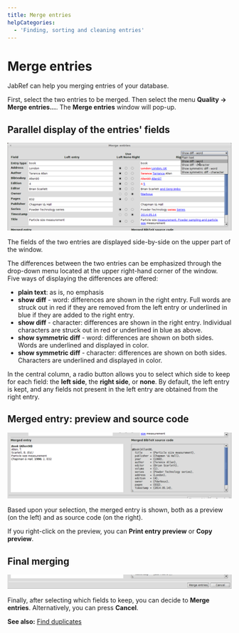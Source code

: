 ```yaml
---
title: Merge entries
helpCategories:
  - 'Finding, sorting and cleaning entries'
---
```


# Merge entries

JabRef can help you merging entries of your database.

First, select the two entries to be merged. Then select the menu **Quality → Merge entries...**. The **Merge entries** window will pop-up.

## Parallel display of the entries' fields

![Screenshot of the parallel display](../.gitbook/assets/mergeentries-paralleldisplay.png)

The fields of the two entries are displayed side-by-side on the upper part of the window.

The differences between the two entries can be emphasized through the drop-down menu located at the upper right-hand corner of the window. Five ways of displaying the differences are offered:

* **plain text**: as is, no emphasis
* **show diff** - word: differences are shown in the right entry. Full words are struck out in red if they are removed from the left entry or underlined in blue if they are added to the right entry.
* **show diff** - character: differences are shown in the right entry. Individual characters are struck out in red or underlined in blue as above.
* **show symmetric diff** - word: differences are shown on both sides. Words are underlined and displayed in color.
* **show symmetric diff** - character: differences are shown on both sides.  Characters are underlined and displayed in color.

In the central column, a radio button allows you to select which side to keep for each field: the **left side**, the **right side**, or **none**. By default, the left entry is kept, and any fields not present in the left entry are obtained from the right entry.

## Merged entry: preview and source code

![Screenshot of the preview and source code for the merged entry](../.gitbook/assets/mergeentries-previewandcode.png)

Based upon your selection, the merged entry is shown, both as a preview \(on the left\) and as source code \(on the right\).

If you right-click on the preview, you can **Print entry preview** or **Copy preview**.

## Final merging

![Screenshot of choosing to merge or not](../.gitbook/assets/mergeentries-selecting.png)

Finally, after selecting which fields to keep, you can decide to **Merge entries**. Alternatively, you can press **Cancel**.

**See also:** [Find duplicates](https://github.com/JabRef/help.jabref.org/tree/1f58696d9081b60bf60823090c7594d67d7f5295/en/FindDuplicates/README.md)


